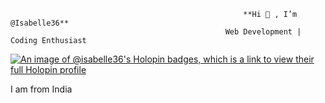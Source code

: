                                                         **Hi 👋 , I’m @Isabelle36**
                                                    Web Development | Coding Enthusiast


[![An image of @isabelle36's Holopin badges, which is a link to view their full Holopin profile](https://holopin.me/isabelle36)](https://holopin.io/@isabelle36)

I am from India 
<!---
Isabelle36/Isabelle36 is a ✨ special ✨ repository because its `README.md` (this file) appears on your GitHub profile.
You can click the Preview link to take a look at your changes.
--->
